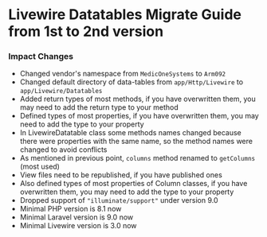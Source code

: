 # Livewire Datatables Migrate Guide from 1st to 2nd version

### Impact Changes
- Changed vendor's namespace from ```MedicOneSystems``` to ```Arm092```
- Changed default directory of data-tables from ```app/Http/Livewire``` to ```app/Livewire/Datatables```
- Added return types of most methods, if you have overwritten them, you may need to add the return type to your method
- Defined types of most properties, if you have overwritten them, you may need to add the type to your property
- In LivewireDatatable class some methods names changed because there were properties with the same name, so the method names were changed to avoid conflicts
- As mentioned in previous point, `columns` method renamed to `getColumns` (most used)
- View files need to be republished, if you have published ones
- Also defined types of most properties of Column classes, if you have overwritten them, you may need to add the type to your property
- Dropped support of `"illuminate/support"` under version 9.0
- Minimal PHP version is 8.1 now
- Minimal Laravel version is 9.0 now
- Minimal Livewire version is 3.0 now

